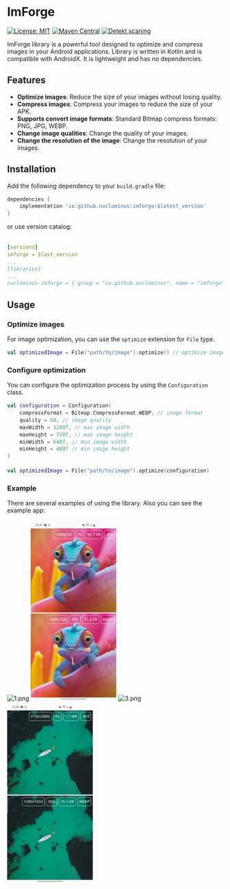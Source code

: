 # ImForge
[![License: MIT](https://img.shields.io/badge/License-MIT-yellow.svg)](https://opensource.org/licenses/MIT)
[![Maven Central](https://img.shields.io/maven-central/v/io.github.nuclominus/imforge.svg?label=Maven%20Central)](https://central.sonatype.com/artifact/io.github.nuclominus/imforge)
[![Detekt scaning](https://github.com/Nuclominus/DiffEase/actions/workflows/pr_code_analyzing.yml/badge.svg)](https://github.com/Nuclominus/ImForge/actions/workflows/pr_code_analyzing.yml)

ImForge library is a powerful tool designed to optimize and compress images in your Android
applications.
Library is written in Kotlin and is compatible with AndroidX. It is lightweight and has no
dependencies.

## Features

- **Optimize images**: Reduce the size of your images without losing quality.
- **Compress images**: Compress your images to reduce the size of your APK.
- **Supports convert image formats**: Standard Bitmap compress formats: PNG, JPG, WEBP.
- **Change image qualities**: Change the quality of your images.
- **Change the resolution of the image**: Change the resolution of your images.

## Installation

Add the following dependency to your `build.gradle` file:

```gradle
dependencies {
    implementation 'io.github.nuclominus:imforge:$latest_version'
}
```

or use version catalog:

```yaml

[versions]
imforge = $last_version
...
[libraries]
...
nuclominus-imforge = { group = "io.github.nuclominus", name = "imforge", version.ref = "imforge" }

```

## Usage

### Optimize images

For image optimization, you can use the `optimize` extension for `File` type.

```kotlin
val optimizedImage = File("path/to/image").optimize() // optimize image with default settings
```

### Configure optimization

You can configure the optimization process by using the `Configuration` class.

```kotlin
val configuration = Configuration(
    compressFormat = Bitmap.CompressFormat.WEBP, // image format
    quality = 50, // image quality
    maxWidth = 1280f, // max image width
    maxHeight = 720f, // max image height
    minWidth = 640f, // min image width
    minHeight = 480f // min image height
)

val optimizedImage = File("path/to/image").optimize(configuration)
```

### Example

There are several examples of using the library. Also you can see the example app:

<img src="./assets/1.png" alt="1.png" width="200"/> <img src="./assets/2.png" alt="2.png" width="200"/> <img src="./assets/3.png" alt="3.png" width="200"/> <img src="./assets/4.png" alt="4.png" width="200"/>
